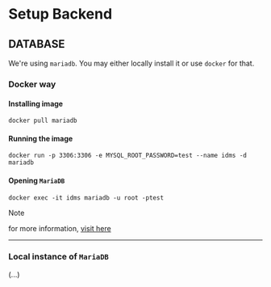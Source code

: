 # Setup Backend

## DATABASE

We're using `mariadb`. You may either locally install it or use `docker` for that.

### Docker way

#### Installing image

```
docker pull mariadb
```

#### Running the image

```
docker run -p 3306:3306 -e MYSQL_ROOT_PASSWORD=test --name idms -d mariadb
```

#### Opening `MariaDB`

```
docker exec -it idms mariadb -u root -ptest
```

> [!NOTE]
> for more information, [visit here](https://github.com/kinxyo/Docker-cheats)

--- 

### Local instance of `MariaDB`

(...)
